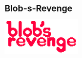 # Blob-s-Revenge
![alt text](https://github.com/amaanaama/Blob-s-Revenge/blob/main/data/menu/blobsrevenge_logo.png?raw=true)
